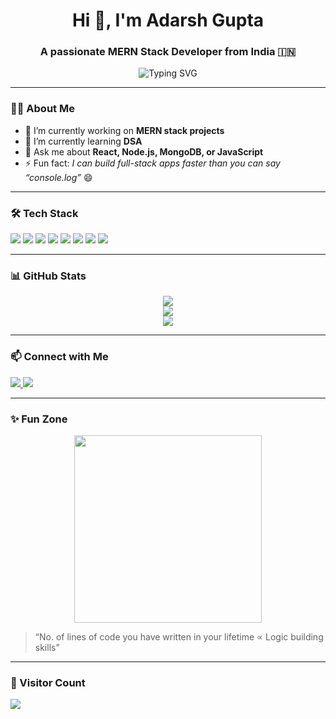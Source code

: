 <h1 align="center">Hi 👋, I'm Adarsh Gupta</h1>
<h3 align="center">A passionate MERN Stack Developer from India 🇮🇳</h3>

<p align="center">
  <img src="https://readme-typing-svg.herokuapp.com?font=Fira+Code&pause=1000&color=00F7FF&width=435&lines=MERN+Stack+Developer;React+%2B+Node+%2B+MongoDB+lover;Always+learning+new+techs!" alt="Typing SVG" />
</p>

---

### 👨‍💻 About Me

- 🔭 I’m currently working on **MERN stack projects**
- 🌱 I’m currently learning **DSA**
- 💬 Ask me about **React, Node.js, MongoDB, or JavaScript**
- ⚡ Fun fact: *I can build full-stack apps faster than you can say “console.log”* 😄

---

### 🛠️ Tech Stack

<!-- Badges from shields.io -->
<p align="left">
  <img src="https://img.shields.io/badge/Code-React.js-blue?style=flat-square&logo=react" />
  <img src="https://img.shields.io/badge/Code-Node.js-green?style=flat-square&logo=node.js" />
  <img src="https://img.shields.io/badge/Database-MongoDB-green?style=flat-square&logo=mongodb" />
  <img src="https://img.shields.io/badge/Frontend-HTML5-orange?style=flat-square&logo=html5" />
  <img src="https://img.shields.io/badge/Frontend-CSS3-blue?style=flat-square&logo=css3" />
  <img src="https://img.shields.io/badge/Styling-TailwindCSS-teal?style=flat-square&logo=tailwind-css" />
  <img src="https://img.shields.io/badge/Language-JavaScript-yellow?style=flat-square&logo=javascript" />
  <img src="https://img.shields.io/badge/Backend-Express.js-black?style=flat-square&logo=express" />
</p>

---

### 📊 GitHub Stats

<p align="center">
  <img src="https://github-readme-stats.vercel.app/api?username=Adarsh-Gupta101&show_icons=true&theme=github_dark" />
  <br />
  <img src="https://github-readme-streak-stats.herokuapp.com/?user=Adarsh-Gupta101&theme=github-dark&hide_border=false" />
  <br />
  <img src="https://github-readme-stats.vercel.app/api/top-langs/?username=Adarsh-Gupta101&layout=compact&theme=github_dark" />
</p>

---

### 📫 Connect with Me

<p align="left">
  <a href="https://www.linkedin.com/in/adarsh-gupta-07ab07243/" target="_blank">
    <img src="https://img.shields.io/badge/LinkedIn-blue?style=for-the-badge&logo=linkedin&logoColor=white" />
  </a>
  <a href="mailto:adarshg2612@gmail.com">
    <img src="https://img.shields.io/badge/Gmail-red?style=for-the-badge&logo=gmail&logoColor=white" />
  </a>
</p>

---

### ✨ Fun Zone

<p align="center">
  <img src="https://media.giphy.com/media/LmNwrBhejkK9EFP504/giphy.gif" width="300" />
</p>

> “No. of lines of code you have written in your lifetime ∝ Logic building skills” 

---

### 🧭 Visitor Count

<p align="left">
  <img src="https://komarev.com/ghpvc/?username=Adarsh-Gupta101&label=Profile%20views&color=0e75b6&style=flat" />
</p>
